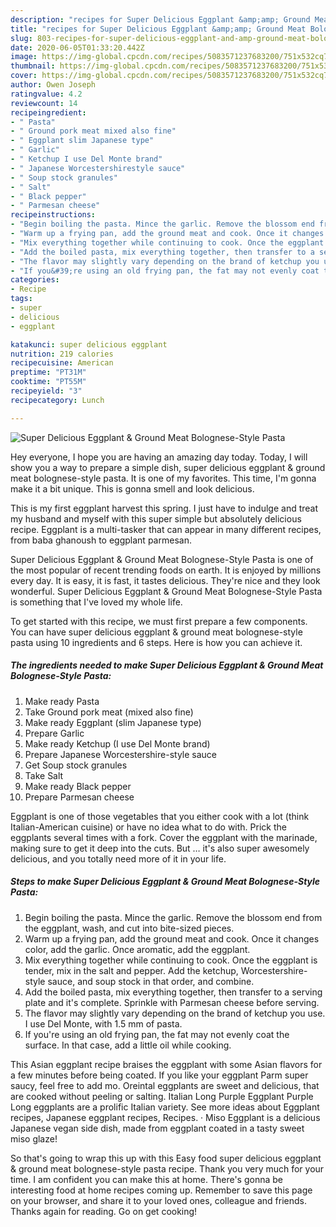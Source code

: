 ```yaml
---
description: "recipes for Super Delicious Eggplant &amp;amp; Ground Meat Bolognese-Style Pasta | how long to bake Super Delicious Eggplant &amp;amp; Ground Meat Bolognese-Style Pasta"
title: "recipes for Super Delicious Eggplant &amp;amp; Ground Meat Bolognese-Style Pasta | how long to bake Super Delicious Eggplant &amp;amp; Ground Meat Bolognese-Style Pasta"
slug: 803-recipes-for-super-delicious-eggplant-and-amp-ground-meat-bolognese-style-pasta-how-long-to-bake-super-delicious-eggplant-and-amp-ground-meat-bolognese-style-pasta
date: 2020-06-05T01:33:20.442Z
image: https://img-global.cpcdn.com/recipes/5083571237683200/751x532cq70/super-delicious-eggplant-ground-meat-bolognese-style-pasta-recipe-main-photo.jpg
thumbnail: https://img-global.cpcdn.com/recipes/5083571237683200/751x532cq70/super-delicious-eggplant-ground-meat-bolognese-style-pasta-recipe-main-photo.jpg
cover: https://img-global.cpcdn.com/recipes/5083571237683200/751x532cq70/super-delicious-eggplant-ground-meat-bolognese-style-pasta-recipe-main-photo.jpg
author: Owen Joseph
ratingvalue: 4.2
reviewcount: 14
recipeingredient:
- " Pasta"
- " Ground pork meat mixed also fine"
- " Eggplant slim Japanese type"
- " Garlic"
- " Ketchup I use Del Monte brand"
- " Japanese Worcestershirestyle sauce"
- " Soup stock granules"
- " Salt"
- " Black pepper"
- " Parmesan cheese"
recipeinstructions:
- "Begin boiling the pasta. Mince the garlic. Remove the blossom end from the eggplant, wash, and cut into bite-sized pieces."
- "Warm up a frying pan, add the ground meat and cook. Once it changes color, add the garlic. Once aromatic, add the eggplant."
- "Mix everything together while continuing to cook. Once the eggplant is tender, mix in the salt and pepper. Add the ketchup, Worcestershire-style sauce, and soup stock in that order, and combine."
- "Add the boiled pasta, mix everything together, then transfer to a serving plate and it&#39;s complete. Sprinkle with Parmesan cheese before serving."
- "The flavor may slightly vary depending on the brand of ketchup you use. I use Del Monte, with 1.5 mm of pasta."
- "If you&#39;re using an old frying pan, the fat may not evenly coat the surface. In that case, add a little oil while cooking."
categories:
- Recipe
tags:
- super
- delicious
- eggplant

katakunci: super delicious eggplant 
nutrition: 219 calories
recipecuisine: American
preptime: "PT31M"
cooktime: "PT55M"
recipeyield: "3"
recipecategory: Lunch

---
```



![Super Delicious Eggplant &amp; Ground Meat Bolognese-Style Pasta](https://img-global.cpcdn.com/recipes/5083571237683200/751x532cq70/super-delicious-eggplant-ground-meat-bolognese-style-pasta-recipe-main-photo.jpg)

Hey everyone, I hope you are having an amazing day today. Today, I will show you a way to prepare a simple dish, super delicious eggplant &amp; ground meat bolognese-style pasta. It is one of my favorites. This time, I'm gonna make it a bit unique. This is gonna smell and look delicious.

This is my first eggplant harvest this spring. I just have to indulge and treat my husband and myself with this super simple but absolutely delicious recipe. Eggplant is a multi-tasker that can appear in many different recipes, from baba ghanoush to eggplant parmesan.

Super Delicious Eggplant &amp; Ground Meat Bolognese-Style Pasta is one of the most popular of recent trending foods on earth. It is enjoyed by millions every day. It is easy, it is fast, it tastes delicious. They're nice and they look wonderful. Super Delicious Eggplant &amp; Ground Meat Bolognese-Style Pasta is something that I've loved my whole life.


To get started with this recipe, we must first prepare a few components. You can have super delicious eggplant &amp; ground meat bolognese-style pasta using 10 ingredients and 6 steps. Here is how you can achieve it.

<!--inarticleads1-->

##### The ingredients needed to make Super Delicious Eggplant &amp; Ground Meat Bolognese-Style Pasta:

1. Make ready  Pasta
1. Take  Ground pork meat (mixed also fine)
1. Make ready  Eggplant (slim Japanese type)
1. Prepare  Garlic
1. Make ready  Ketchup (I use Del Monte brand)
1. Prepare  Japanese Worcestershire-style sauce
1. Get  Soup stock granules
1. Take  Salt
1. Make ready  Black pepper
1. Prepare  Parmesan cheese


Eggplant is one of those vegetables that you either cook with a lot (think Italian-American cuisine) or have no idea what to do with. Prick the eggplants several times with a fork. Cover the eggplant with the marinade, making sure to get it deep into the cuts. But … it&#39;s also super awesomely delicious, and you totally need more of it in your life. 

<!--inarticleads2-->

##### Steps to make Super Delicious Eggplant &amp; Ground Meat Bolognese-Style Pasta:

1. Begin boiling the pasta. Mince the garlic. Remove the blossom end from the eggplant, wash, and cut into bite-sized pieces.
1. Warm up a frying pan, add the ground meat and cook. Once it changes color, add the garlic. Once aromatic, add the eggplant.
1. Mix everything together while continuing to cook. Once the eggplant is tender, mix in the salt and pepper. Add the ketchup, Worcestershire-style sauce, and soup stock in that order, and combine.
1. Add the boiled pasta, mix everything together, then transfer to a serving plate and it&#39;s complete. Sprinkle with Parmesan cheese before serving.
1. The flavor may slightly vary depending on the brand of ketchup you use. I use Del Monte, with 1.5 mm of pasta.
1. If you&#39;re using an old frying pan, the fat may not evenly coat the surface. In that case, add a little oil while cooking.


This Asian eggplant recipe braises the eggplant with some Asian flavors for a few minutes before being coated. If you like your eggplant Parm super saucy, feel free to add mo. Oreintal eggplants are sweet and delicious, that are cooked without peeling or salting. Italian Long Purple Eggplant Purple Long eggplants are a prolific Italian variety. See more ideas about Eggplant recipes, Japanese eggplant recipes, Recipes. · Miso Eggplant is a delicious Japanese vegan side dish, made from eggplant coated in a tasty sweet miso glaze! 

So that's going to wrap this up with this Easy food super delicious eggplant &amp; ground meat bolognese-style pasta recipe. Thank you very much for your time. I am confident you can make this at home. There's gonna be interesting food at home recipes coming up. Remember to save this page on your browser, and share it to your loved ones, colleague and friends. Thanks again for reading. Go on get cooking!
